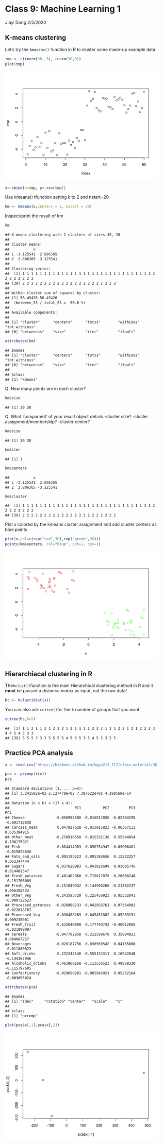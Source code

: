 Class 9: Machine Learning 1
================
Jiayi Dong
2/5/2020

## K-means clustering

Let’s try the `kmearns()` function in R to cluster some made-up example
data.

``` r
tmp <- c(rnorm(30,-3), rnorm(30,3))
plot(tmp)
```

![](Class09_files/figure-gfm/unnamed-chunk-1-1.png)<!-- -->

``` r
x<-cbind(x=tmp, y<-rev(tmp))
```

Use kmeans() tfunction setting k to 2 and nstart=20

``` r
km <- kmeans(x,centers = 2, nstart = 20)
```

Inspect/print the result of km

``` r
km
```

    ## K-means clustering with 2 clusters of sizes 30, 30
    ## 
    ## Cluster means:
    ##           x          
    ## 1 -3.125541  2.806365
    ## 2  2.806365 -3.125541
    ## 
    ## Clustering vector:
    ##  [1] 1 1 1 1 1 1 1 1 1 1 1 1 1 1 1 1 1 1 1 1 1 1 1 1 1 1 1 1 1 1 2 2 2 2 2 2 2 2
    ## [39] 2 2 2 2 2 2 2 2 2 2 2 2 2 2 2 2 2 2 2 2 2 2
    ## 
    ## Within cluster sum of squares by cluster:
    ## [1] 58.49426 58.49426
    ##  (between_SS / total_SS =  90.0 %)
    ## 
    ## Available components:
    ## 
    ## [1] "cluster"      "centers"      "totss"        "withinss"     "tot.withinss"
    ## [6] "betweenss"    "size"         "iter"         "ifault"

``` r
attributes(km)
```

    ## $names
    ## [1] "cluster"      "centers"      "totss"        "withinss"     "tot.withinss"
    ## [6] "betweenss"    "size"         "iter"         "ifault"      
    ## 
    ## $class
    ## [1] "kmeans"

Q: How many points are in each cluster?

``` r
km$size
```

    ## [1] 30 30

Q: What ‘component’ of your result object details -cluster size?
-cluster assignment/membership? -cluster center?

``` r
km$size
```

    ## [1] 30 30

``` r
km$iter
```

    ## [1] 1

``` r
km$centers
```

    ##           x          
    ## 1 -3.125541  2.806365
    ## 2  2.806365 -3.125541

``` r
km$cluster
```

    ##  [1] 1 1 1 1 1 1 1 1 1 1 1 1 1 1 1 1 1 1 1 1 1 1 1 1 1 1 1 1 1 1 2 2 2 2 2 2 2 2
    ## [39] 2 2 2 2 2 2 2 2 2 2 2 2 2 2 2 2 2 2 2 2 2 2

Plot x colored by the kmeans cluster assignment and add cluster centers
as blue points

``` r
plot(x,col=c(rep("red",30),rep("green",30)))
points(km$centers, col="blue", pch=1, cex=1)
```

![](Class09_files/figure-gfm/unnamed-chunk-7-1.png)<!-- -->

## Hierarchiacal clustering in R

The`hclust()`function is the main Hierarchical clustering method in R
and it **must** be passed a *distance matrix* as input, not the raw
data\!

``` r
hc <- hclust(dist(x))
```

You can also ask `cutree()`for the `k` number of groups that you
    want

``` r
cutree(hc,k=5)
```

    ##  [1] 1 1 2 1 1 2 1 2 1 2 1 2 1 1 1 1 2 2 2 1 1 1 2 2 1 2 1 2 2 2 3 4 4 5 4 5 3 3
    ## [39] 5 5 5 3 3 3 5 5 5 5 4 5 3 5 3 5 4 5 5 3 5 5

## Practice PCA analysis

``` r
x <- read.csv("https://bioboot.github.io/bggn213_f17/class-material/UK_foods.csv",row.names = 1)
```

``` r
pca <- prcomp(t(x))
pca
```

    ## Standard deviations (1, .., p=4):
    ## [1] 3.241502e+02 2.127478e+02 7.387622e+01 4.188568e-14
    ## 
    ## Rotation (n x k) = (17 x 4):
    ##                              PC1          PC2         PC3          PC4
    ## Cheese              -0.056955380 -0.016012850 -0.02394295 -0.691718038
    ## Carcass_meat         0.047927628 -0.013915823 -0.06367111  0.635384915
    ## Other_meat          -0.258916658  0.015331138  0.55384854  0.198175921
    ## Fish                -0.084414983  0.050754947 -0.03906481 -0.015824630
    ## Fats_and_oils       -0.005193623  0.095388656  0.12522257  0.052347444
    ## Sugars              -0.037620983  0.043021699  0.03605745  0.014481347
    ## Fresh_potatoes       0.401402060  0.715017078  0.20668248 -0.151706089
    ## Fresh_Veg           -0.151849942  0.144900268 -0.21382237  0.056182433
    ## Other_Veg           -0.243593729  0.225450923  0.05332841 -0.080722623
    ## Processed_potatoes  -0.026886233 -0.042850761  0.07364902 -0.022618707
    ## Processed_Veg       -0.036488269  0.045451802 -0.05289191  0.009235001
    ## Fresh_fruit         -0.632640898  0.177740743 -0.40012865 -0.021899087
    ## Cereals             -0.047702858  0.212599678  0.35884921  0.084667257
    ## Beverages           -0.026187756  0.030560542  0.04135860 -0.011880823
    ## Soft_drinks          0.232244140 -0.555124311  0.16942648 -0.144367046
    ## Alcoholic_drinks    -0.463968168 -0.113536523  0.49858320 -0.115797605
    ## Confectionery       -0.029650201 -0.005949921  0.05232164 -0.003695024

``` r
attributes(pca)
```

    ## $names
    ## [1] "sdev"     "rotation" "center"   "scale"    "x"       
    ## 
    ## $class
    ## [1] "prcomp"

``` r
plot(pca$x[,1],pca$x[,2])
```

![](Class09_files/figure-gfm/unnamed-chunk-12-1.png)<!-- -->
